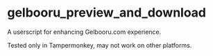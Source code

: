 # gelbooru_preview_and_download
 A userscript for enhancing Gelbooru.com experience.

 Tested only in Tampermonkey, may not work on other platforms.
